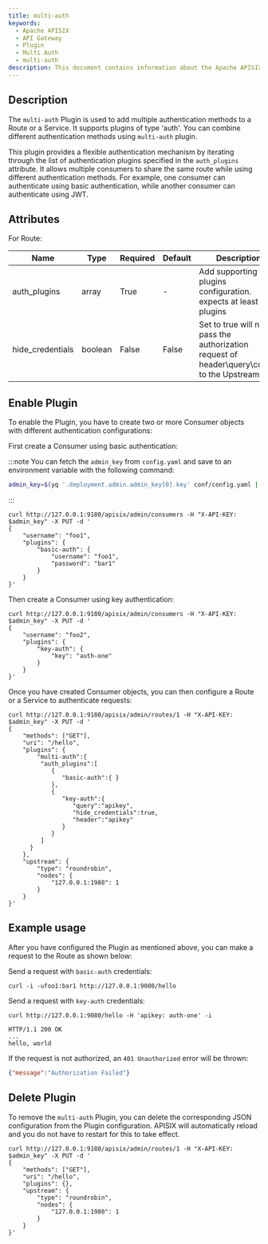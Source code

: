 ```yaml
---
title: multi-auth
keywords:
  - Apache APISIX
  - API Gateway
  - Plugin
  - Multi Auth
  - multi-auth
description: This document contains information about the Apache APISIX multi-auth Plugin.
---
```


<!--
#
# Licensed to the Apache Software Foundation (ASF) under one or more
# contributor license agreements.  See the NOTICE file distributed with
# this work for additional information regarding copyright ownership.
# The ASF licenses this file to You under the Apache License, Version 2.0
# (the "License"); you may not use this file except in compliance with
# the License.  You may obtain a copy of the License at
#
#     http://www.apache.org/licenses/LICENSE-2.0
#
# Unless required by applicable law or agreed to in writing, software
# distributed under the License is distributed on an "AS IS" BASIS,
# WITHOUT WARRANTIES OR CONDITIONS OF ANY KIND, either express or implied.
# See the License for the specific language governing permissions and
# limitations under the License.
#
-->

## Description

The `multi-auth` Plugin is used to add multiple authentication methods to a Route or a Service. It supports plugins of type 'auth'. You can combine different authentication methods using `multi-auth` plugin.

This plugin provides a flexible authentication mechanism by iterating through the list of authentication plugins specified in the `auth_plugins` attribute. It allows multiple consumers to share the same route while using different authentication methods. For example, one consumer can authenticate using basic authentication, while another consumer can authenticate using JWT.

## Attributes

For Route:

| Name             | Type    | Required | Default | Description                                                                                 |
|------------------|---------|----------|---------|---------------------------------------------------------------------------------------------|
| auth_plugins     | array   | True     | -       | Add supporting auth plugins configuration. expects at least 2 plugins                       |
| hide_credentials | boolean | False    | False   | Set to true will not pass the authorization request of header\query\cookie to the Upstream. |

## Enable Plugin

To enable the Plugin, you have to create two or more Consumer objects with different authentication configurations:

First create a Consumer using basic authentication:

:::note
You can fetch the `admin_key` from `config.yaml` and save to an environment variable with the following command:

```bash
admin_key=$(yq '.deployment.admin.admin_key[0].key' conf/config.yaml | sed 's/"//g')
```

:::

```shell
curl http://127.0.0.1:9180/apisix/admin/consumers -H "X-API-KEY: $admin_key" -X PUT -d '
{
    "username": "foo1",
    "plugins": {
        "basic-auth": {
            "username": "foo1",
            "password": "bar1"
        }
    }
}'
```

Then create a Consumer using key authentication:

```shell
curl http://127.0.0.1:9180/apisix/admin/consumers -H "X-API-KEY: $admin_key" -X PUT -d '
{
    "username": "foo2",
    "plugins": {
        "key-auth": {
            "key": "auth-one"
        }
    }
}'
```

Once you have created Consumer objects, you can then configure a Route or a Service to authenticate requests:

```shell
curl http://127.0.0.1:9180/apisix/admin/routes/1 -H "X-API-KEY: $admin_key" -X PUT -d '
{
    "methods": ["GET"],
    "uri": "/hello",
    "plugins": {
        "multi-auth":{
         "auth_plugins":[
            {
               "basic-auth":{ }
            },
            {
               "key-auth":{
                  "query":"apikey",
                  "hide_credentials":true,
                  "header":"apikey"
               }
            }
         ]
      }
    },
    "upstream": {
        "type": "roundrobin",
        "nodes": {
            "127.0.0.1:1980": 1
        }
    }
}'
```

## Example usage

After you have configured the Plugin as mentioned above, you can make a request to the Route as shown below:

Send a request with `basic-auth` credentials:

```shell
curl -i -ufoo1:bar1 http://127.0.0.1:9080/hello
```

Send a request with `key-auth` credentials:

```shell
curl http://127.0.0.1:9080/hello -H 'apikey: auth-one' -i
```

```
HTTP/1.1 200 OK
...
hello, world
```

If the request is not authorized, an `401 Unauthorized` error will be thrown:

```json
{"message":"Authorization Failed"}
```

## Delete Plugin

To remove the `multi-auth` Plugin, you can delete the corresponding JSON configuration from the Plugin configuration. APISIX will automatically reload and you do not have to restart for this to take effect.

```shell
curl http://127.0.0.1:9180/apisix/admin/routes/1 -H "X-API-KEY: $admin_key" -X PUT -d '
{
    "methods": ["GET"],
    "uri": "/hello",
    "plugins": {},
    "upstream": {
        "type": "roundrobin",
        "nodes": {
            "127.0.0.1:1980": 1
        }
    }
}'
```
